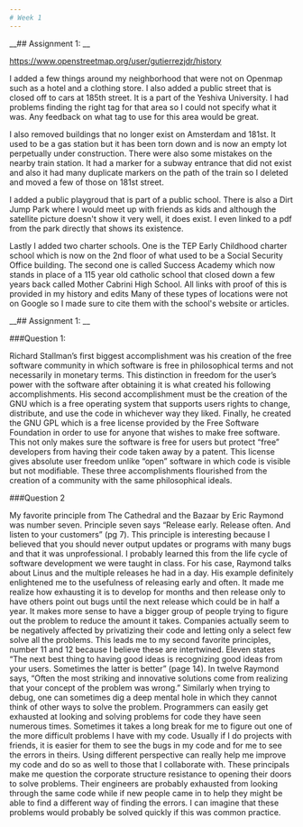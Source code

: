 ```yaml
---
# Week 1
---
```

__## Assignment 1: __

https://www.openstreetmap.org/user/gutierrezjdr/history

I added a few things around my neighborhood that were not on Openmap such as a hotel and a clothing store. I also added a public street that is closed off to cars at 185th street. It is a part of the Yeshiva University. I had problems finding the right tag for that area so I could not specify what it was. Any feedback on what tag to use for this area would be great. 

I also removed buildings that no longer exist on Amsterdam and 181st. It used to be a gas station but it has been torn down and is now an empty lot perpetually under construction. There were also some mistakes on the nearby train station. It had a marker for a subway entrance that did not exist and also it had many duplicate markers on the path of the train so I deleted and moved a few of those on 181st street.

I added a public playgroud that is part of a public school. There is also a Dirt Jump Park where I would meet up with friends as kids and although the satellite picture doesn't show it very well, it does exist. I even linked to a pdf from the park directly that shows its existence. 

Lastly I added two charter schools. One is the TEP Early Childhood charter school which is now on the 2nd floor of what used to be a Social Security Office building. The second one is called Success Academy which now stands in place of a 115 year old catholic school that closed down a few years back called Mother Cabrini High School. All links with proof of this is provided in my history and edits
Many of these types of locations were not on Google so I made sure to cite them with the school's website or articles. 
 
__## Assignment 1: __

  ###Question 1:
  
  Richard Stallman’s first biggest accomplishment was his creation of the free software community in which software is free in philosophical terms and not necessarily in monetary terms. This distinction in freedom for the user’s power with the software after obtaining it is what created his following accomplishments. His second accomplishment must be the creation of the GNU which is a free operating system that supports users rights to change, distribute, and use the code in whichever way they liked. Finally, he created the GNU GPL which is a free license provided by the Free Software Foundation in order to use for anyone that wishes to make free software. This not only makes sure the software is free for users but protect “free” developers from having their code taken away by a patent. This license gives absolute user freedom unlike “open” software in which code is visible but not modifiable. These three accomplishments flourished from the creation of a community with the same philosophical ideals.  
  
###Question 2

 My favorite principle from The Cathedral and the Bazaar by Eric Raymond was number seven. Principle seven says “Release early. Release often. And listen to your customers”  (pg 7). This principle is interesting because I believed that you should never output updates or programs with many bugs and that it was unprofessional. I probably learned this from the life cycle of software development we were taught in class. For his case, Raymond talks about Linus and the multiple releases he had in a day. His example definitely enlightened me to the usefulness of releasing early and often. It made me realize how exhausting it is to develop for months and then release only to have others point out bugs until the next release which could be in half a year. It makes more sense to have a bigger group of people trying to figure out the problem to reduce the amount it takes. Companies actually seem to be negatively affected by privatizing their code and letting only a select few solve all the problems. 
 This leads me to my second favorite principles, number 11 and 12 because I believe these are intertwined. Eleven states  “The next best thing to having good ideas is recognizing good ideas from your users. Sometimes the latter is better” (page 14). In twelve Raymond says, “Often the most striking and innovative solutions come from realizing that your concept of the problem was wrong.”  Similarly when trying to debug, one can sometimes dig a deep mental hole in which they cannot think of other ways to solve the problem. Programmers can easily get exhausted at looking and solving problems for code they have seen numerous times. Sometimes it takes a long break for me to figure out one of the more difficult problems I have with my code. Usually if I do projects with friends, it is easier for them to see the bugs in my code and for me to see the errors in theirs. Using different perspective can really help me improve my code and do so as well to those that I collaborate with. 
 These principals make me question the corporate structure resistance to opening their doors to solve problems. Their engineers are probably exhausted from looking through the same code while if new people came in to help they might be able to find a different way of finding the errors. I can imagine that these problems would probably be solved quickly if this was common practice. 
